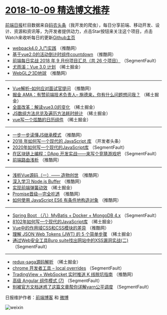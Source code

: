 # [2018-10-09 精选博文推荐](http://hao.caibaojian.com/date/2018/10/09)

[前端日报](http://caibaojian.com/c/news)栏目数据来自[码农头条](http://hao.caibaojian.com/)（我开发的爬虫），每日分享前端、移动开发、设计、资源和资讯等，为开发者提供动力，点击Star按钮来关注这个项目，点击Watch来收听每日的更新[Github主页](https://github.com/kujian/frontendDaily)
* [webpack4.0 入门实践](http://hao.caibaojian.com/88395.html) （推酷网）
* [基于vue2.0的活动倒计时组件countdown](http://hao.caibaojian.com/88379.html) （推酷网）
* [前端每日实战 2018 年 9 月份项目汇总（共 26 个项目）](http://hao.caibaojian.com/88308.html) （SegmentFault）
* [尤雨溪：Vue 3.0 计划](http://hao.caibaojian.com/88331.html) （稀土掘金）
* [WebGL之3D地球](http://hao.caibaojian.com/88394.html) （推酷网）

***
* [Vue解析&#8211;如何应对面试官提问](http://hao.caibaojian.com/88392.html) （推酷网）
* [掘金 AMA：有赞前端技术负责人&#8211; 施德来，你有什么问题想问我？](http://hao.caibaojian.com/88321.html) （稀土掘金）
* [全面改革：解读vue3.0的变化](http://hao.caibaojian.com/88333.html) （稀土掘金）
* [JS数组方法总览及遍历方法耗时统计](http://hao.caibaojian.com/88327.html) （稀土掘金）
* [vue写一个炫酷的日历组件](http://hao.caibaojian.com/88334.html) （稀土掘金）

***
* [一步一步读懂JS继承模式](http://hao.caibaojian.com/88388.html) （推酷网）
* [2018 年如何写一个现代的 JavaScript 库](http://hao.caibaojian.com/88355.html) （开发者头条）
* [2020年如何写一个现代的JavaScript库](http://hao.caibaojian.com/88306.html) （SegmentFault）
* [在区块链上编程：DApp 开发实战——来写个竞猜游戏吧](http://hao.caibaojian.com/88317.html) （SegmentFault）
* [前端路由浅析](http://hao.caibaojian.com/88380.html) （推酷网）

***
* [浅析Vue源码（一）—— 造物创世](http://hao.caibaojian.com/88393.html) （推酷网）
* [深入学习 Node.js Buffer](http://hao.caibaojian.com/88383.html) （推酷网）
* [实现前端弹簧动效](http://hao.caibaojian.com/88320.html) （稀土掘金）
* [Promise晋级—完全吃透](http://hao.caibaojian.com/88385.html) （推酷网）
* [如何使用 JavaScript ES6 有条件地构造对象](http://hao.caibaojian.com/88386.html) （推酷网）

***
* [Spring Boot （八）MyBatis + Docker + MongoDB 4.x](http://hao.caibaojian.com/88314.html) （SegmentFault）
* [8102年如何写一个现代的JavaScript库](http://hao.caibaojian.com/88324.html) （稀土掘金）
* [Vue中的作用域CSS和CSS模块的差异](http://hao.caibaojian.com/88378.html) （推酷网）
* [理解 JSON Web Tokens (JWT) 的 5 个简单步骤](http://hao.caibaojian.com/88325.html) （稀土掘金）
* [通过Web安全工具Burp suite找出网站中的XSS漏洞实战(二)](http://hao.caibaojian.com/88316.html) （SegmentFault）

***
* [redux-saga源码解析](http://hao.caibaojian.com/88332.html) （稀土掘金）
* [chrome 开发者工具 &#8211; local overrides](http://hao.caibaojian.com/88310.html) （SegmentFault）
* [TradingView + WebSocket 实时推送 K 线脱坑指南](http://hao.caibaojian.com/88391.html) （推酷网）
* [高级 Angular 组件模式 (7)](http://hao.caibaojian.com/88318.html) （SegmentFault）
* [别被官方文档迷惑了这篇文章帮你详解yarn公平调度](http://hao.caibaojian.com/88319.html) （SegmentFault）

日报维护作者：[前端博客](http://caibaojian.com/) 和 [微博](http://caibaojian.com/go/weibo)

![weixin](https://user-images.githubusercontent.com/3055447/38468989-651132ac-3b80-11e8-8e6b-15122322a9d7.png)